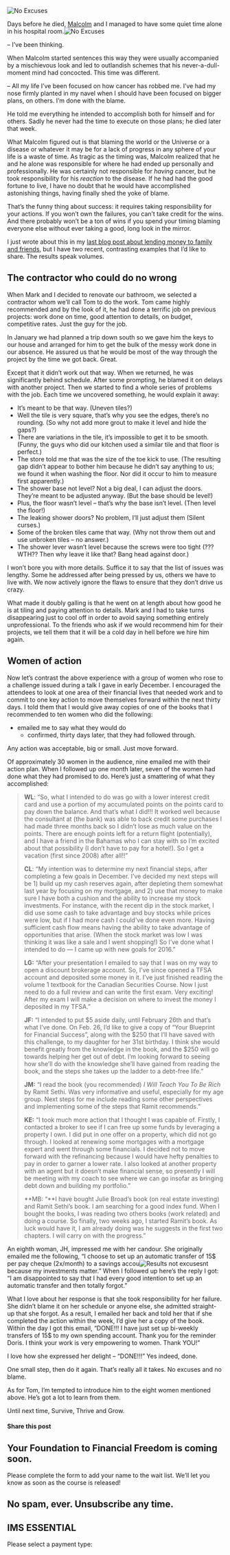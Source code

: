 ![No Excuses](https://yourfinanciallaunchpad.com/wp-content/uploads/elementor/thumbs/No-Excuses-qdc6cqrbkvkqbvm1juw1iusf84sbync09asazw9q4o.jpg "No Excuses")

Days before he died, [Malcolm](https://yflmainprod.wpengine.com/2012/05/my-story-part-i/) and I managed to have some quiet time alone in his hospital room.![No Excuses](http://yflmainprod.wpengine.com/wp-content/uploads/2016/02/No-Excuses-263x300.jpg)

– I’ve been thinking.

When Malcolm started sentences this way they were usually accompanied by a mischievous look and led to outlandish schemes that his never-a-dull-moment mind had concocted. This time was different.

– All my life I’ve been focused on how cancer has robbed me. I’ve had my nose firmly planted in my navel when I should have been focused on bigger plans, on others. I’m done with the blame.

He told me everything he intended to accomplish both for himself and for others. Sadly he never had the time to execute on those plans; he died later that week.

What Malcolm figured out is that blaming the world or the Universe or a disease or whatever it may be for a lack of progress in any sphere of your life is a waste of time. As tragic as the timing was, Malcolm realized that he and he alone was responsible for where he had ended up personally and professionally. He was certainly not responsible for *having* cancer, but he took responsibility for his *reaction* to the disease. If he had had the good fortune to live, I have no doubt that he would have accomplished astonishing things, having finally shed the yoke of blame.

That’s the funny thing about success: it requires taking responsibility for your actions. If you won’t own the failures, you can’t take credit for the wins. And there probably won’t be a ton of wins if you spend your timing blaming everyone else without ever taking a good, long look in the mirror.

I just wrote about this in my [last blog post about lending money to family and friends](https://yflmainprod.wpengine.com/2016/02/should-we-lend-money-to-friends-and-family/), but I have two recent, contrasting examples that I’d like to share. The results speak volumes.

## The contractor who could do no wrong

When Mark and I decided to renovate our bathroom, we selected a contractor whom we’ll call Tom to do the work. Tom came highly recommended and by the look of it, he had done a terrific job on previous projects: work done on time, good attention to details, on budget, competitive rates. Just the guy for the job.

In January we had planned a trip down south so we gave him the keys to our house and arranged for him to get the bulk of the messy work done in our absence. He assured us that he would be most of the way through the project by the time we got back. Great.

Except that it didn’t work out that way. When we returned, he was significantly behind schedule. After some prompting, he blamed it on delays with another project. Then we started to find a whole series of problems with the job. Each time we uncovered something, he would explain it away:

- It’s meant to be that way. (Uneven tiles?)
- Well the tile is very square, that’s why you see the edges, there’s no rounding. (So why not add more grout to make it level and hide the gaps?)
- There are variations in the tile, it’s impossible to get it to be smooth. (Funny, the guys who did our kitchen used a similar tile and that floor is perfect.)
- The store told me that was the size of the toe kick to use. (The resulting gap didn’t appear to bother him because he didn’t say anything to us; we found it when washing the floor. Nor did it occur to him to measure first apparently.)
- The shower base not level? Not a big deal, I can adjust the doors. They’re meant to be adjusted anyway. (But the base should be level!)
- Plus, the floor wasn’t level – that’s why the base isn’t level. (Then level the floor!)
- The leaking shower doors? No problem, I’ll just adjust them (Silent curses.)
- Some of the broken tiles came that way. (Why not throw them out and use unbroken tiles – no answer.)
- The shower lever wasn’t level because the screws were too tight (??? WTH?? Then why leave it like that? Bang head against door.)

I won’t bore you with more details. Suffice it to say that the list of issues was lengthy. Some he addressed after being pressed by us, others we have to live with. We now actively ignore the flaws to ensure that they don’t drive us crazy.

What made it doubly galling is that he went on at length about how good he is at tiling and paying attention to details. Mark and I had to take turns disappearing just to cool off in order to avoid saying something entirely unprofessional. To the friends who ask if we would recommend him for their projects, we tell them that it will be a cold day in hell before we hire him again.

## Women of action

Now let’s contrast the above experience with a group of women who rose to a challenge issued during a talk I gave in early December. I encouraged the attendees to look at one area of their financial lives that needed work and to commit to one key action to move themselves forward within the next thirty days. I told them that I would give away copies of one of the books that I recommended to ten women who did the following:

- emailed me to say what they would do
	- confirmed, thirty days later, that they had followed through.

Any action was acceptable, big or small. Just move forward.

Of approximately 30 women in the audience, nine emailed me with their action plan. When I followed up one month later, seven of the women had done what they had promised to do. Here’s just a smattering of what they accomplished:

> **WL**: “So, what I intended to do was go with a lower interest credit card and use a portion of my accumulated points on the points card to pay down the balance. And that’s what I did!!! It worked well because the consultant at (the bank) was able to back credit some purchases I had made three months back so I didn’t lose as much value on the points. There are enough points left for a return flight (potentially), and I have a friend in the Bahamas who I can stay with so I’m excited about that possibility (I don’t have to pay for a hotel!). So I get a vacation (first since 2008) after all!!”
> 
> **CL**: “My intention was to determine my next financial steps, after completing a few goals in December. I’ve decided my next steps will be 1) build up my cash reserves again, after depleting them somewhat last year by focusing on my mortgage, and 2) use that money to make sure I have both a cushion and the ability to increase my stock investments. For instance, with the recent dip in the stock market, I did use some cash to take advantage and buy stocks while prices were low, but if I had more cash I could’ve done even more. Having sufficient cash flow means having the ability to take advantage of opportunities that arise. (When the stock market was low I was thinking it was like a sale and I went shopping!) So I’ve done what I intended to do — I came up with new goals for 2016.”
> 
> **LG:** “After your presentation I emailed to say that I was on my way to open a discount brokerage account. So, I’ve since opened a TFSA account and deposited some money in it. I’ve just finished reading the volume 1 textbook for the Canadian Securities Course. Now I just need to do a full review and can write the first exam. Very exciting! After my exam I will make a decision on where to invest the money I deposited in my TFSA.”
> 
> **JF:** “I intended to put $5 aside daily, until February 26th and that’s what I’ve done. On Feb. 26, I’d like to give a copy of “Your Blueprint for Financial Success”, along with the $250 that I’ll have saved with this challenge, to my daughter for her 31st birthday. I think she would benefit greatly from the knowledge in the book, and the $250 will go towards helping her get out of debt. I’m looking forward to seeing how she’ll do with the knowledge she’ll have gained from reading the book, and the steps she takes up the ladder to a debt-free life.”
> 
> **JM:** “I read the book (you recommended) *I Will Teach You To Be Rich* by Ramit Sethi. Was very informative and useful, especially for my age group. Next steps for me include reading some other perspectives and implementing some of the steps that Ramit recommends.”
> 
> **KE:** “I took much more action that I thought I was capable of. Firstly, I contacted a broker to see if I can free up some funds by leveraging a property I own. I did put in one offer on a property, which did not go through. I looked at renewing some mortgages with a mortgage expert and went through some financials. I decided not to move forward with the refinancing because I would have hefty penalties to pay in order to garner a lower rate. I also looked at another property with an agent but it doesn’t make financial sense, so presently I will be meeting with my coach to see where we can go insofar as bringing debt down and building my portfolio.”
> 
> **MB: “**I have bought Julie Broad’s book (on real estate investing) and Ramit Sethi’s book. I am searching for a good index fund. When I bought the books, I was reading two others books (work related) and doing a course. So finally, two weeks ago, I started Ramit’s book. As luck would have it, I am already doing was he suggests in the first two chapters. I will carry on with the progress.”

An eighth woman, JH, impressed me with her candour. She originally emailed me the following, “I choose to set up an automatic transfer of 15$ per pay cheque (2x/month) to a savings accou![Results not excuses](http://yflmainprod.wpengine.com/wp-content/uploads/2016/02/Results-not-excuses-150x150.jpg)nt because my investments matter.” When I followed up here’s the reply I got: “I am disappointed to say that I had every good intention to set up an automatic transfer and then totally forgot.”

What I love about her response is that she took responsibility for her failure. She didn’t blame it on her schedule or anyone else, she admitted straight-up that she forgot. As a result, I emailed her back and told her that if she completed the action within the week, I’d give her a copy of the book. Within the day I got this email, “DONE!!! I have just set up bi-weekly transfers of 15$ to my own spending account. Thank you for the reminder Doris. I think your work is very empowering to women. Thank YOU!”

I love how she expressed her delight – “DONE!!!” Yes indeed, done.

One small step, then do it again. That’s really all it takes. No excuses and no blame.

As for Tom, I’m tempted to introduce him to the eight women mentioned above. He’s got a lot to learn from them.

Until next time, Survive, Thrive and Grow.

#### Share this post

## Your Foundation to Financial Freedom is coming soon.

Please complete the form to add your name to the wait list. We’ll let you know as soon as the course is released!

## No spam, ever. Unsubscribe any time.

## IMS ESSENTIAL

Please select a payment type: